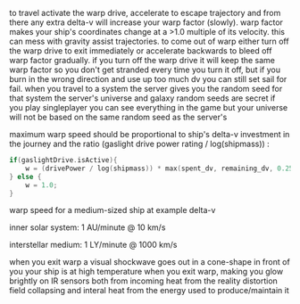to travel activate the warp drive, accelerate to escape trajectory and from there any extra delta-v will increase your warp factor (slowly). warp factor makes your ship's coordinates change at a >1.0 multiple of its velocity. this can mess with gravity assist trajectories. to come out of warp either turn off the warp drive to exit immediately or accelerate backwards to bleed off warp factor gradually. if you turn off the warp drive it will keep the same warp factor so you don't get stranded every time you turn it off, but if you burn in the wrong direction and use up too much dv you can still set sail for fail.
when you travel to a system the server gives you the random seed for that system
the server's universe and galaxy random seeds are secret
if you play singleplayer you can see everything in the game but your universe will not be based on the same random seed as the server's

maximum warp speed should be proportional to ship's delta-v investment in the journey and the ratio
(gaslight drive power rating / log(shipmass)) :
```C
if(gaslightDrive.isActive){
	w = (drivePower / log(shipmass)) * max(spent_dv, remaining_dv, 0.25*max_dv);
} else {
	w = 1.0;
}
```
warp speed for a medium-sized ship at example delta-v

inner solar system: 1 AU/minute @ 10 km/s

interstellar medium: 1 LY/minute @ 1000 km/s

when you exit warp a visual shockwave goes out in a cone-shape in front of you
your ship is at high temperature when you exit warp, making you glow brightly on IR sensors
both from incoming heat from the reality distortion field collapsing and interal heat from the energy used to produce/maintain it


